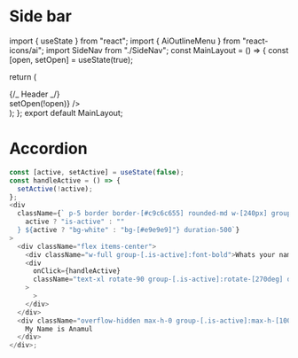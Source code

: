 # Side bar

import { useState } from "react";
import { AiOutlineMenu } from "react-icons/ai";
import SideNav from "./SideNav";
const MainLayout = () => {
const [open, setOpen] = useState(true);

return (

<div className="flex">
<div
className={` ${
          open ? "w-64" : "w-0 "
        } bg-white h-screen duration-300 overflow-x-hidden`} >
<SideNav />
</div>
<div className="h-screen flex-1 bg-red-100">
{/_ Header _/}
<div className="h-[70px] bg-rose-500 flex items-center px-2">
<span className="text-2xl font-bold text-white cursor-pointer">
<AiOutlineMenu onClick={() => setOpen(!open)} />
</span>
</div>
</div>
</div>
);
};
export default MainLayout;

# Accordion

```js
const [active, setActive] = useState(false);
const handleActive = () => {
  setActive(!active);
};
<div
  className={` p-5 border border-[#c9c6c655] rounded-md w-[240px] group ${
    active ? "is-active" : ""
  } ${active ? "bg-white" : "bg-[#e9e9e9]"} duration-500`}
>
  <div className="flex items-center">
    <div className="w-full group-[.is-active]:font-bold">Whats your name ?</div>
    <div
      onClick={handleActive}
      className="text-xl rotate-90 group-[.is-active]:rotate-[270deg] duration-500 cursor-pointer"
    >
      >
    </div>
  </div>
  <div className="overflow-hidden max-h-0 group-[.is-active]:max-h-[100px] duration-500">
    My Name is Anamul
  </div>
</div>;
```
